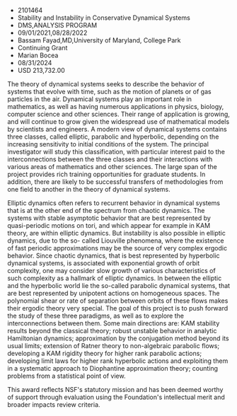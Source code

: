 
* 2101464
* Stability and Instability in Conservative Dynamical Systems
* DMS,ANALYSIS PROGRAM
* 09/01/2021,08/28/2022
* Bassam Fayad,MD,University of Maryland, College Park
* Continuing Grant
* Marian Bocea
* 08/31/2024
* USD 213,732.00

The theory of dynamical systems seeks to describe the behavior of systems that
evolve with time, such as the motion of planets or of gas particles in the air.
Dynamical systems play an important role in mathematics, as well as having
numerous applications in physics, biology, computer science and other sciences.
Their range of application is growing, and will continue to grow given the
widespread use of mathematical models by scientists and engineers. A modern view
of dynamical systems contains three classes, called elliptic, parabolic and
hyperbolic, depending on the increasing sensitivity to initial conditions of the
system. The principal investigator will study this classification, with
particular interest paid to the interconnections between the three classes and
their interactions with various areas of mathematics and other sciences. The
large span of the project provides rich training opportunities for graduate
students. In addition, there are likely to be successful transfers of
methodologies from one field to another in the theory of dynamical systems.

Elliptic dynamics often refers to recurrent behavior in dynamical systems that
is at the other end of the spectrum from chaotic dynamics. The systems with
stable asymptotic behavior that are best represented by quasi-periodic motions
on tori, and which appear for example in KAM theory, are within elliptic
dynamics. But instability is also possible in elliptic dynamics, due to the so-
called Liouville phenomena, where the existence of fast periodic approximations
may be the source of very complex ergodic behavior. Since chaotic dynamics, that
is best represented by hyperbolic dynamical systems, is associated with
exponential growth of orbit complexity, one may consider slow growth of various
characteristics of such complexity as a hallmark of elliptic dynamics. In
between the elliptic and the hyperbolic world lie the so-called parabolic
dynamical systems, that are best represented by unipotent actions on homogeneous
spaces. The polynomial shear or rate of separation between orbits of these flows
makes their ergodic theory very special. The goal of this project is to push
forward the study of these three paradigms, as well as to explore the
interconnections between them. Some main directions are: KAM stability results
beyond the classical theory; robust unstable behavior in analytic Hamiltonian
dynamics; approximation by the conjugation method beyond its usual limits;
extension of Ratner theory to non-algebraic parabolic flows; developing a KAM
rigidity theory for higher rank parabolic actions; developing limit laws for
higher rank hyperbolic actions and exploiting them in a systematic approach to
Diophantine approximation theory; counting problems from a statistical point of
view.

This award reflects NSF's statutory mission and has been deemed worthy of
support through evaluation using the Foundation's intellectual merit and broader
impacts review criteria.
